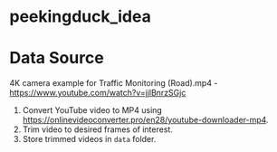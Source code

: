 # peekingduck_idea

# Data Source
4K camera example for Traffic Monitoring (Road).mp4 - https://www.youtube.com/watch?v=jjlBnrzSGjc

1. Convert YouTube video to MP4 using https://onlinevideoconverter.pro/en28/youtube-downloader-mp4.
2. Trim video to desired frames of interest.
3. Store trimmed videos in `data` folder.